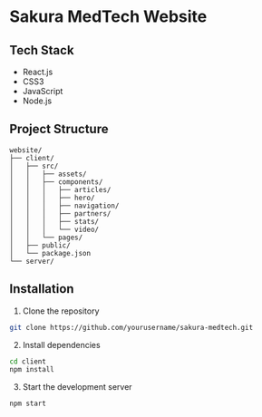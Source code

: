 # Sakura MedTech Website

## Tech Stack
- React.js
- CSS3
- JavaScript
- Node.js

## Project Structure
```
website/
├── client/
│   ├── src/
│   │   ├── assets/
│   │   ├── components/
│   │   │   ├── articles/
│   │   │   ├── hero/
│   │   │   ├── navigation/
│   │   │   ├── partners/
│   │   │   ├── stats/
│   │   │   └── video/
│   │   └── pages/
│   ├── public/
│   └── package.json
└── server/
```

## Installation
1. Clone the repository
```bash
git clone https://github.com/yourusername/sakura-medtech.git
```

2. Install dependencies
```bash
cd client
npm install
```

3. Start the development server
```bash
npm start
```


